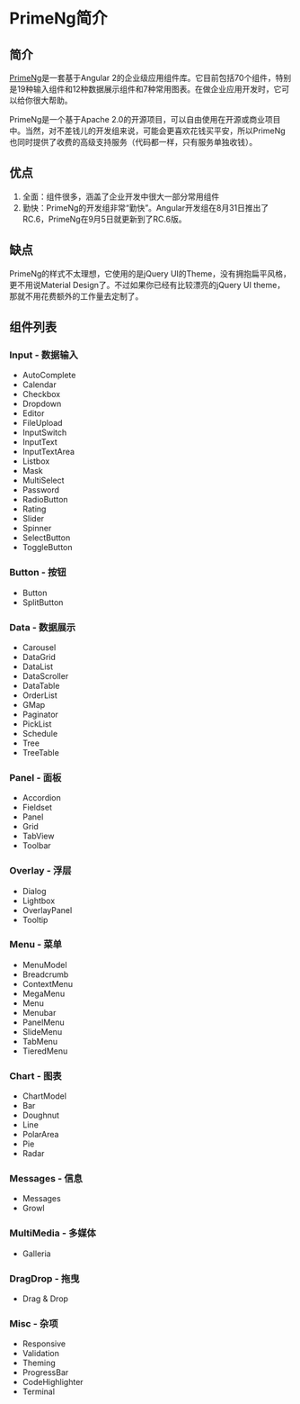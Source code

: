 # PrimeNg简介

## 简介

[PrimeNg](http://www.primefaces.org/primeng/)是一套基于Angular 2的企业级应用组件库。它目前包括70个组件，特别是19种输入组件和12种数据展示组件和7种常用图表。在做企业应用开发时，它可以给你很大帮助。

PrimeNg是一个基于Apache 2.0的开源项目，可以自由使用在开源或商业项目中。当然，对不差钱儿的开发组来说，可能会更喜欢花钱买平安，所以PrimeNg也同时提供了收费的高级支持服务（代码都一样，只有服务单独收钱）。

## 优点

1. 全面：组件很多，涵盖了企业开发中很大一部分常用组件
2. 勤快：PrimeNg的开发组非常“勤快”。Angular开发组在8月31日推出了RC.6，PrimeNg在9月5日就更新到了RC.6版。

## 缺点

PrimeNg的样式不太理想，它使用的是jQuery UI的Theme，没有拥抱扁平风格，更不用说Material Design了。不过如果你已经有比较漂亮的jQuery UI theme，那就不用花费额外的工作量去定制了。

## 组件列表

### Input - 数据输入
- AutoComplete
- Calendar
- Checkbox
- Dropdown
- Editor
- FileUpload
- InputSwitch
- InputText
- InputTextArea
- Listbox
- Mask
- MultiSelect
- Password
- RadioButton
- Rating
- Slider
- Spinner
- SelectButton
- ToggleButton

### Button - 按钮
- Button
- SplitButton

### Data - 数据展示
- Carousel
- DataGrid
- DataList
- DataScroller
- DataTable
- OrderList
- GMap
- Paginator
- PickList
- Schedule
- Tree
- TreeTable

### Panel - 面板

- Accordion
- Fieldset
- Panel
- Grid
- TabView
- Toolbar

### Overlay - 浮层

- Dialog
- Lightbox
- OverlayPanel
- Tooltip

### Menu - 菜单

- MenuModel
- Breadcrumb
- ContextMenu
- MegaMenu
- Menu
- Menubar
- PanelMenu
- SlideMenu
- TabMenu
- TieredMenu

### Chart - 图表

- ChartModel
- Bar
- Doughnut
- Line
- PolarArea
- Pie
- Radar

### Messages - 信息

- Messages
- Growl

### MultiMedia - 多媒体

- Galleria

### DragDrop - 拖曳

- Drag & Drop

### Misc - 杂项

- Responsive
- Validation
- Theming
- ProgressBar
- CodeHighlighter
- Terminal
